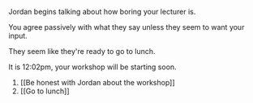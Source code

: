 Jordan begins talking about how boring your lecturer is.

You agree passively with what they say unless they seem to want your input.

They seem like they're ready to go to lunch.

It is 12:02pm, your workshop will be starting soon.

1. [[Be honest with Jordan about the workshop]]
2. [[Go to lunch]]